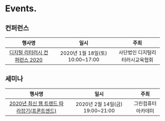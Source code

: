 # Events.

## 컨퍼런스
| 행사명 | 일시 | 주최 |
| :--------: | :--------: | :--------: |
| [디지털 리터러시 컨퍼런스 2020](https://github.com/taehoonoh/events/blob/master/200118.md "200118.md 바로가기")| 2020년 1월 18일(토) 10:00~17:00 | 사단법인 디지털리터러시교육협회 |


## 세미나
| 행사명 | 일시 | 주최 |
| :--------: | :--------: | :--------: |
| [2020년 최신 웹 트렌드 따라잡기(프론트엔드)](https://github.com/taehoonoh/events/blob/master/200214.md "200214.md 바로가기")| 2020년 2월 14일(금) 19:00~21:00 | 그린컴퓨터아카데미 |